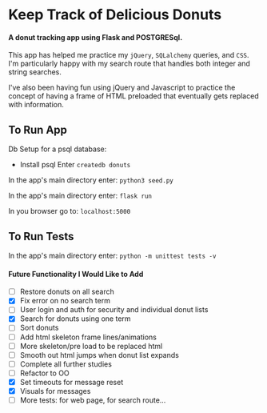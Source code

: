# Keep Track of Delicious Donuts
#### A donut tracking app using Flask and POSTGRESql.

This app has helped me practice my `jQuery`, `SQLalchemy` queries, and `CSS`.
I'm particularly happy with my search route that handles both integer and string searches.

I've also been having fun using jQuery and Javascript to practice the concept of having a frame of HTML preloaded that eventually gets replaced with information.

## To Run App
Db Setup for a psql database:
- Install psql
Enter
`createdb donuts`

In the app's main directory enter:
`python3 seed.py`

In the app's main directory enter:
`flask run`

In you browser go to:
`localhost:5000`

## To Run Tests
In the app's main directory enter:
`python -m unittest tests -v`

#### Future Functionality I Would Like to Add
- [ ] Restore donuts on all search
- [X] Fix error on no search term
- [ ] User login and auth for security and individual donut lists
- [X] Search for donuts using one term
- [ ] Sort donuts
- [ ] Add html skeleton frame lines/animations
- [ ] More skeleton/pre load to be replaced html
- [ ] Smooth out html jumps when donut list expands
- [ ] Complete all further studies
- [ ] Refactor to OO
- [X] Set timeouts for message reset
- [X] Visuals for messages
- [ ] More tests: for web page, for search route...